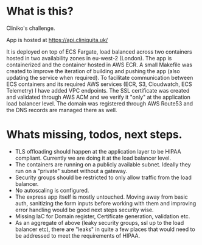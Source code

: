 # What is this?

Cliniko's challenge.

App is hosted at https://api.cliniquita.uk/

It is deployed on top of ECS Fargate, load balanced across two containers hosted in two availability zones in eu-west-2 (London). The app is containerized and the container hosted in AWS ECR. A small Makefile was created to improve the iteration of building and pushing the app (also updating the service when required). To facilitate communication between ECS containers and its required AWS services (ECR, S3, Cloudwatch, ECS Telemetry) I have added VPC endpoints. The SSL certificate was created and validated through AWS ACM and we verify it "only" at the application load balancer level. The domain was registered through AWS Route53 and the DNS records are managed there as well.


# Whats missing, todos, next steps.

- TLS offloading should happen at the application layer to be HIPAA compliant. Currently we are doing it at the load balancer level.
- The containers are running on a publicly available subnet. Ideally they run on a "private" subnet without a gateway.
- Security groups should be restricted to only allow traffic from the load balancer.
- No autoscaling is configured.
- The express app itself is mostly untouched. Moving away from basic auth, sanitizing the form inputs before working with them and improving error handling would be good next steps security wise.
- Missing IaC for Domain register, Certificate generation, validation etc.
- As an aggregate of above (leaky security groups, ssl up to the load balancer etc), there are "leaks" in quite a few places that would need to be addressed to meet the requirements of HIPAA.


